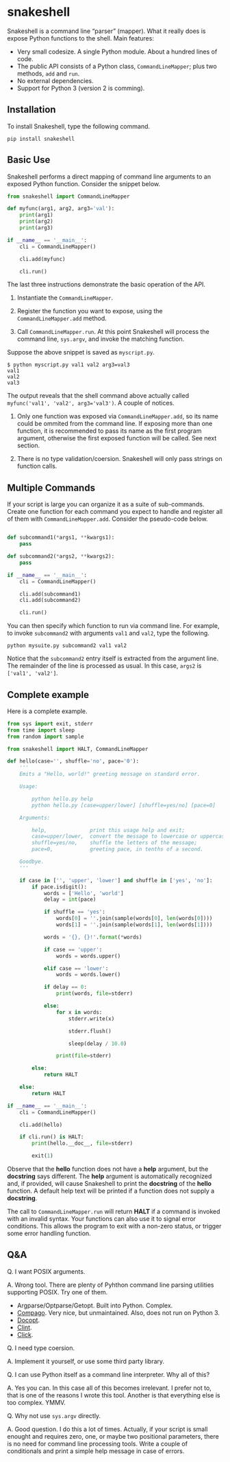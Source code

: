 # snakeshell

Snakeshell is a command line “parser” (mapper). What it really does is expose
Python functions to the shell. Main features:

* Very small codesize. A single Python module. About a hundred lines of code.
* The public API consists of a Python class, `CommandLineMapper`; plus two
  methods, `add` and `run`.
* No external dependencies.
* Support for Python 3 (version 2 is comming).

## Installation

To install Snakeshell, type the following command.

    pip install snakeshell

## Basic Use

Snakeshell performs a direct mapping of command line arguments to an exposed
Python function. Consider the snippet below.

```python
from snakeshell import CommandLineMapper

def myfunc(arg1, arg2, arg3='val'):
    print(arg1)
    print(arg2)
    print(arg3)

if __name__ == '__main__':
    cli = CommandLineMapper()

    cli.add(myfunc)

    cli.run()
```

The last three instructions demonstrate the basic operation of the API.

1. Instantiate the `CommandLineMapper`.

2. Register the function you want to expose, using the `CommandLineMapper.add`
method.

3. Call `CommandLineMapper.run`. At this point Snakeshell will process the
command line, `sys.argv`, and invoke the matching function.

Suppose the above snippet is saved as `myscript.py`.

    $ python myscript.py val1 val2 arg3=val3
    val1
    val2
    val3

The output reveals that the shell command above actually called
`myfunc('val1', 'val2', arg3='val3')`. A couple of notices.

1. Only one function was exposed via `CommandLineMapper.add`, so its name could
be ommited from the command line. If exposing more than one function, it is
recommended to pass its name as the first program argument, otherwise the first
exposed function will be called. See next section.

2. There is no type validation/coersion. Snakeshell will only pass strings on
function calls.

## Multiple Commands

If your script is large you can organize it as a suite of sub-commands. Create
one function for each command you expect to handle and register all of them
with `CommandLineMapper.add`. Consider the pseudo-code below.

```python

def subcommand1(*args1, **kwargs1):
    pass

def subcommand2(*args2, **kwargs2):
    pass

if __name__ == '__main__':
    cli = CommandLineMapper()

    cli.add(subcommand1)
    cli.add(subcommand2)

    cli.run()
```

You can then specify which function to run via command line. For example, to
invoke `subcommand2` with arguments `val1` and `val2`, type the following.

    python mysuite.py subcommand2 val1 val2

Notice that the `subcommand2` entry itself is extracted from the argument
line. The remainder of the line is processed as usual. In this case, `args2`
is `['val1', 'val2']`.

## Complete example

Here is a complete example.

```python
from sys import exit, stderr
from time import sleep
from random import sample

from snakeshell import HALT, CommandLineMapper

def hello(case='', shuffle='no', pace='0'):
    '''
    Emits a "Hello, world!" greeting message on standard error.

    Usage:

        python hello.py help
        python hello.py [case=upper/lower] [shuffle=yes/no] [pace=0]

    Arguments:

        help,              print this usage help and exit;
        case=upper/lower,  convert the message to lowercase or uppercase;
        shuffle=yes/no,    shuffle the letters of the message;
        pace=0,            greeting pace, in tenths of a second.

    Goodbye.
    '''

    if case in ['', 'upper', 'lower'] and shuffle in ['yes', 'no']:
        if pace.isdigit():
            words = ['Hello', 'world']
            delay = int(pace)

            if shuffle == 'yes':
                words[0] = ''.join(sample(words[0], len(words[0])))
                words[1] = ''.join(sample(words[1], len(words[1])))

            words = '{}, {}!'.format(*words)

            if case == 'upper':
                words = words.upper()

            elif case == 'lower':
                words = words.lower()

            if delay == 0:
                print(words, file=stderr)

            else:
                for x in words:
                    stderr.write(x)

                    stderr.flush()

                    sleep(delay / 10.0)

                print(file=stderr)

        else:
            return HALT

    else:
        return HALT

if __name__ == '__main__':
    cli = CommandLineMapper()

    cli.add(hello)

    if cli.run() is HALT:
        print(hello.__doc__, file=stderr)

        exit(1)
```

Observe that the **hello** function does not have a **help** argument, but the
**docstring** says different. The **help** argument is automatically recognized
and, if provided, will cause Snakeshell to print the **docstring** of the
**hello** function. A default help text will be printed if a function does not
supply a **docstring**.

The call to `CommandLineMapper.run` will return **HALT** if a command is
invoked with an invalid syntax. Your functions can also use it to signal error
conditions. This allows the program to exit with a non-zero status, or trigger
some error handling function.

## Q&A

Q. I want POSIX arguments.

A. Wrong tool. There are plenty of Pyhthon command line parsing utilities
supporting POSIX. Try one of them.

* Argparse/Optparse/Getopt. Built into Python. Complex.
* [Compago](https://github.com/jmohr/compago). Very nice, but
  unmaintained. Also, does not run on Python 3.
* [Docopt](http://docopt.org/).
* [Clint](https://github.com/kennethreitz/clint).
* [Click](http://click.pocoo.org/3/).

Q. I need type coersion.

A. Implement it yourself, or use some third party library.

Q. I can use Python itself as a command line interpreter. Why all of this?

A. Yes you can. In this case all of this becomes irrelevant. I prefer not to,
that is one of the reasons I wrote this tool. Another is that everything else
is too complex. YMMV.

Q. Why not use `sys.argv` directly.

A. Good question. I do this a lot of times. Actually, if your script is small
enought and requires zero, one, or maybe two positional parameters, there is no
need for command line processing tools. Write a couple of conditionals and
print a simple help message in case of errors.

